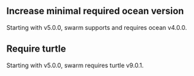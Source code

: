 ## Increase minimal required ocean version

Starting with v5.0.0, swarm supports and requires ocean v4.0.0.


## Require turtle

Starting with v5.0.0, swarm requires turtle v9.0.1.

